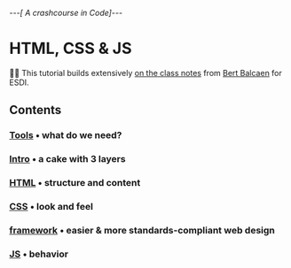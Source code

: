 *---[ A crashcourse in Code]---*
# HTML, CSS & JS
 🙏🏼 This tutorial builds extensively [on the class notes](https://github.com/bertbalcaen/esdi-webdesign-course) from [Bert Balcaen](https://rekall.be) for ESDI. 

## Contents

### [Tools](00_requirements.md) • what do we need?
### [Intro](01_intro.md) • a cake with 3 layers
### [HTML](02_html.md) • structure and content
### [CSS](03_css.md) • look and feel
### [framework](04_frameworks.md) • easier & more standards-compliant web design
### [JS](05_js.md) • behavior


<!--
6. [PHP]() • a server site scripting language
4. [Forms](04_forms.md)
-->
